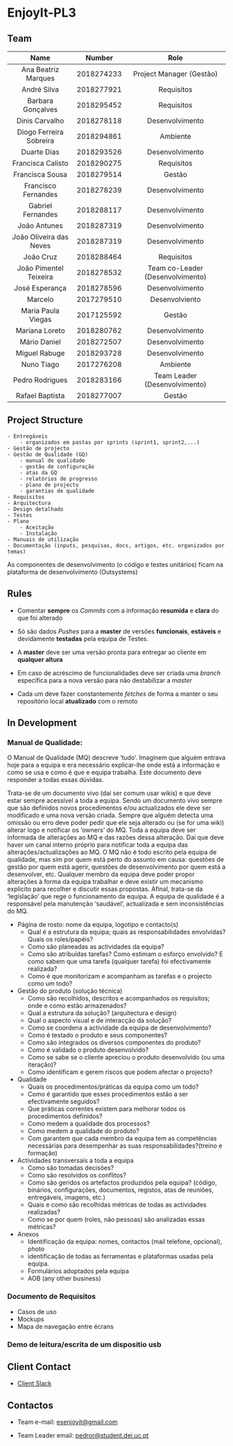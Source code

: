 #   EnjoyIt-PL3 

##  Team 

|           Name          |   Number   |               Role               |
|:-----------------------:|:----------:|:--------------------------------:|
|   Ana Beatriz Marques   | 2018274233 |     Project Manager (Gestão)     |
|       André Silva       | 2018277921 |            Requisitos            |
|    Barbara Gonçalves    | 2018295452 |            Requisitos            |
|      Dinis Carvalho     | 2018278118 |          Desenvolvimento         |
| Diogo Ferreira Sobreira | 2018294861 |             Ambiente             |
|       Duarte Dias       | 2018293526 |          Desenvolvimento         |
|    Francisca Calisto    | 2018290275 |            Requisitos            |
|     Francisca Sousa     | 2018279514 |              Gestão              |
|   Francisco Fernandes   | 2018278239 |          Desenvolvimento         |
|    Gabriel Fernandes    | 2018288117 |          Desenvolvimento         |
|       João Antunes      | 2018287319 |          Desenvolvimento         |
| João Oliveira das Neves | 2018287319 |          Desenvolvimento         |
|        João Cruz        | 2018288464 |            Requisitos            |
|  João Pimentel Teixeira | 2018278532 | Team co-Leader (Desenvolvimento) |
|      José Esperança     | 2018278596 |          Desenvolvimento         |
|         Marcelo         | 2017279510 |          Desenvolviento          |
|    Maria Paula Viegas   | 2017125592 |              Gestão              |
|      Mariana Loreto     | 2018280762 |          Desenvolvimento         |
|       Mário Daniel      | 2018272507 |          Desenvolvimento         |
|      Miguel Rabuge      | 2018293728 |          Desenvolvimento         |
|        Nuno Tiago       | 2017276208 |             Ambiente             |
|     Pedro Rodrigues     | 2018283166 |   Team Leader (Desenvolvimento)  |
|     Rafael Baptista     | 2018277007 |              Gestão              |

## Project Structure

 	- Entregáveis
 		- organizados em pastas por sprints (sprint1, sprint2,...)
	- Gestão de projecto
	- Gestão de Qualidade (GQ)
		- manual de qualidade
		- gestão de configuração
		- atas da GQ
		- relatórios de progresso
		- plano de projecto
		- garantias de qualidade
	- Requisitos
	- Arquitectura
	- Design detalhado
	- Testes
	- Plano
		- Aceitação
		- Instalação
	- Manuais de utilização
	- Documentação (inputs, pesquisas, docs, artigos, etc. organizados por temas)
As componentes de desenvolvimento (o código e testes unitários) ficam na plataforma de desenvolvimento (Outsystems)


## Rules 

- Comentar __sempre__ os *Commits* com a informação __resumida__ e __clara__ do que foi alterado

- Só são dados *Pushes* para a __master__ de versões __funcionais__, __estáveis__ e devidamente __testadas__ pela equipa de Testes. 

- A __master__ deve ser uma versão pronta para entregar ao cliente em __qualquer altura__

- Em caso de acréscimo de funcionalidades deve ser criada uma *branch* específica para a nova versão para não destabilizar a *master*

- Cada um deve fazer constantemente *fetches* de forma a manter o seu repositório local __atualizado__ com o remoto

## In Development 

### Manual de Qualidade:

O Manual de Qualidade (MQ) descreve ‘tudo’. Imaginem que alguém entrava hoje para a equipa e era necessário explicar-lhe onde está a informação e como se usa e como é que e equipa trabalha. Este documento deve responder a todas essas dúvidas.

Trata-se de um documento vivo (daí ser comum usar wikis) e que deve estar sempre acessível a toda a equipa. Sendo um documento vivo sempre que são definidos novos procedimentos e/ou actualizados ele deve ser modificado e uma nova versão criada. Sempre que alguém detecta uma omissão ou erro deve poder pedir que ele seja alterado ou (se for uma wiki) alterar logo e notificar os ‘owners’ do MQ. Toda a equipa deve ser informada de alterações ao MQ e das razões dessa alteração. Daí que deve haver um canal interno próprio para notificar toda a equipa das alterações/actualizações ao MQ. O MQ não é todo escrito pela equipa de qualidade, mas sim por quem está perto do assunto em causa: questões de gestão por quem está agerir, questões de desenvolvimento por quem está a desenvolver, etc. Qualquer membro da equipa deve poder propor alterações à forma da equipa trabalhar e deve existir um mecanismo explicito para recolher e discutir essas propostas. Afinal, trata-se da ‘legislação’ que rege o funcionamento da equipa. A equipa de qualidade é a responsável pela manutenção ‘saudável’, actualizada e sem inconsistências do MQ.

- Página de rosto: nome da equipa, logotipo e contacto(s)
	 - Qual é a estrutura da equipa; quais as responsabilidades envolvidas? Quais os roles/papéis?
	 - Como são planeadas as actividades da equipa?
	 - Como são atribuídas tarefas? Como estimam o esforço envolvido? E como sabem que uma tarefa (qualquer tarefa) foi efectivamente realizada?
	 - Como é que monitorizam e acompanham as tarefas e o projecto como um todo?
- Gestão do produto (solução técnica)
    - Como são recolhidos, descritos e acompanhados os requisitos; onde e como estão armazenados?
    - Qual a estrutura da solução? (arquitectura e design)
    - Qual o aspecto visual e de interacção da solução?
    - Como se coordena a actividade da equipa de desenvolvimento?
    - Como é testado o produto e seus componentes?
    - Como são integrados os diversos componentes do produto?
    - Como é validado o produto desenvolvido?
    - Como se sabe se o cliente apreciou o produto desenvolvido (ou uma iteração)?
    - Como identificam e gerem riscos que podem afectar o projecto?
- Qualidade
    - Quais os procedimentos/práticas da equipa como um todo?
    - Como é garantido que esses procedimentos estão a ser efectivamente seguidos?
    - Que práticas correntes existem para melhorar todos os procedimentos definidos?
    - Como medem a qualidade dos processos?
    - Como medem a qualidade do produto?
    - Com garantem que cada membro da equipa tem as competências necessárias para desempenhar as suas responsabilidades?(treino e formação)
- Actividades transversais a toda a equipa
    - Como são tomadas decisões?
    - Como são resolvidos os conflitos?
    - Como são geridos os artefactos produzidos pela equipa? (código, binários, configurações, documentos, registos, atas de reuniões, entregáveis, imagens, etc.)
    - Quais e como são recolhidas métricas de todas as actividades realizadas?
    - Como se por quem (roles, não pessoas) são analizadas essas métricas?
- Anexos
    - Identificação da equipa: nomes, contactos (mail telefone, opcional), photo
    - identificação de todas as ferramentas e plataformas usadas pela equipa.
    - Formulários adoptados pela equipa
    - AOB (any other business)
### Documento de Requisitos 
- Casos de uso
- Mockups
- Mapa de navegação entre écrans

### Demo de leitura/escrita de um dispositio usb


## Client Contact 

- [Client Slack](https://app.slack.com/client/T01B5GBRC3C/C01B2DQR8AZ)

##  Contactos

 - Team e-mail: [esenjoyit@gmail.com](mailto:esenjoyit@gmail.com)

- Team Leader email: [pedror@student.dei.uc.pt](mailto:pedror@student.dei.uc.pt)

